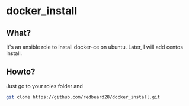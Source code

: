 # docker_install

## What?
It's an ansible role to install docker-ce on ubuntu. Later, I will add centos install.

## Howto?
Just go to your roles folder and
```bash
git clone https://github.com/redbeard28/docker_install.git
```
